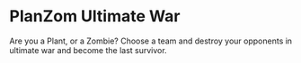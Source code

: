 # PlanZom Ultimate War
Are you a Plant, or a Zombie? Choose a team and destroy your opponents in ultimate war and become the last survivor.
